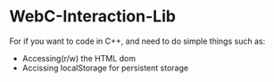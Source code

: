 # WebC-Interaction-Lib
For if you want to code in C++, and need to do simple things such as:<br>
* Accessing(r/w) the HTML dom<br>
* Accissing localStorage for persistent storage<br>
